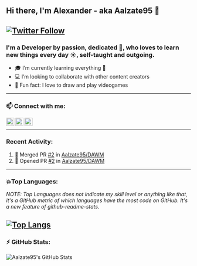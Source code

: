 ## Hi there, I'm Alexander - aka Aalzate95 👋

[![Twitter Follow](https://img.shields.io/twitter/follow/AlexAlzate95?color=blue&label=Follow%20%40AlexAlzate95&logo=Twitter&style=flat-square)](https://twitter.com/intent/follow?screen_name=AlexAlzate95)
---
### I'm a Developer by passion, dedicated 💪, who loves to learn new things every day ☀️, self-taught and outgoing.

- 🎓 I’m currently learning everything 🤣
- 💻 I’m looking to collaborate with other content creators
- 🎪 Fun fact: I love to draw and play videogames
---
### 📫 Connect with me:

[<img align="left" alt="Aalzate95 | Twitter" width="22px" src="https://simpleicons.org/icons/twitter.svg" />][twitter] 
[<img align="left" alt="Aalzate95 | LinkedIn" width="22px" src="https://cdn.jsdelivr.net/npm/simple-icons@v3/icons/linkedin.svg" />][linkedin]
[<img align="left" alt="Aalzate95 | Instagram" width="22px" src="https://cdn.jsdelivr.net/npm/simple-icons@v3/icons/instagram.svg" />][instagram]<br/>

---
### Recent Activity:
<!--START_SECTION:activity-->
1. 🎉 Merged PR [#2](https://github.com/Aalzate95/DAWM/pull/2) in [Aalzate95/DAWM](https://github.com/Aalzate95/DAWM)
2. 💪 Opened PR [#2](https://github.com/Aalzate95/DAWM/pull/2) in [Aalzate95/DAWM](https://github.com/Aalzate95/DAWM)
<!--END_SECTION:activity-->
---
### 💥Top Languages:
*NOTE: Top Languages does not indicate my skill level or anything like that, it's a GitHub metric of which languages have the most code on GitHub. It's a new feature of github-readme-stats.*

[![Top Langs](https://github-readme-stats.vercel.app/api/top-langs/?username=Aalzate95&langs_count=5&layout=compact&theme=react)](https://github.com/anuraghazra/github-readme-stats)
---
### :zap: GitHub Stats:  
  <p>
    <img align="left" alt="Aalzate95's GitHub Stats" src="https://github-readme-stats.aalzate95.vercel.app/api?username=Aalzate95&show_icons=true&hide_border=true&count_private=true&theme=tokyonight" /><br/>  
  </p>
<br/>

[twitter]: https://twitter.com/AlexAlzate95
[instagram]: https://instagram.com/alex.alzate95
[linkedin]: https://linkedin.com/in/aalzate95
